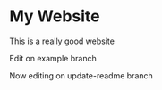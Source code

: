 # My Website

This is a really good website

Edit on example branch

Now editing on update-readme branch
